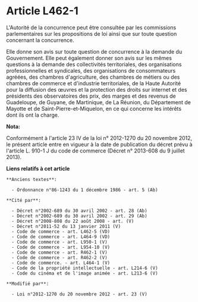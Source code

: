 # Article L462-1

L'Autorité de la concurrence peut être consultée par les commissions parlementaires sur les propositions de loi ainsi que sur
toute question concernant la concurrence. 

Elle donne son avis sur toute question de concurrence à la demande du Gouvernement. Elle peut également donner son avis sur
les mêmes questions à la demande des collectivités territoriales, des organisations professionnelles et syndicales, des
organisations de consommateurs agréées, des chambres d'agriculture, des chambres de métiers ou des chambres de commerce et
d'industrie territoriales, de la Haute Autorité pour la diffusion des œuvres et la protection des droits sur internet et des
présidents des observatoires des prix, des marges et des revenus de Guadeloupe, de Guyane, de Martinique, de La Réunion, du
Département de Mayotte et de Saint-Pierre-et-Miquelon, en ce qui concerne les intérêts dont ils ont la charge.

**Nota:**

Conformément à l'article 23 IV de la loi n° 2012-1270 du 20 novembre 2012, le présent article entre en vigueur à la date de
publication du décret prévu à l'article L. 910-1 J du code de commerce (Décret n° 2013-608 du 9 juillet 2013).

**Liens relatifs à cet article**

	**Anciens textes**:

	  - Ordonnance n°86-1243 du 1 décembre 1986 - art. 5 (Ab)

	**Cité par**:

	  - Décret n°2002-689 du 30 avril 2002 - art. 28 (Ab)
	  - Décret n°2002-689 du 30 avril 2002 - art. 29 (Ab)
	  - Décret n°2008-808 du 22 août 2008 - art. (V)
	  - Décret n°2011-52 du 13 janvier 2011 (V)
	  - Code de commerce - art. L462-5 (VD)
	  - Code de commerce - art. L464-9 (VD)
	  - Code de commerce - art. L950-1 (V)
	  - Code de commerce - art. L954-10 (V)
	  - Code de commerce - art. R462-1 (V)
	  - Code de commerce - art. R462-2 (V)
	  - Code de commerce. - art. L464-1 (V)
	  - Code de la propriété intellectuelle - art. L214-6 (V)
	  - Code du cinéma et de l'image animée - art. L213-6 (V)

	**Modifié par**:

	  - Loi n°2012-1270 du 20 novembre 2012 - art. 23 (V)
